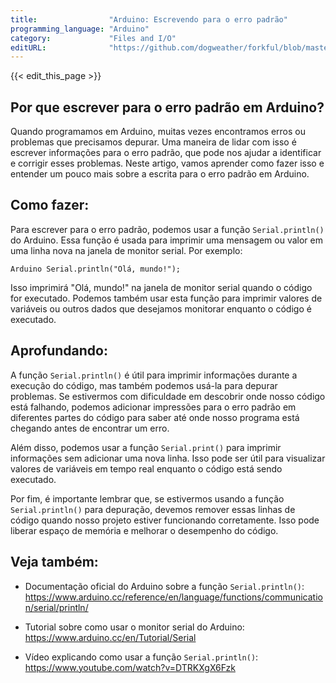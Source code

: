 ```yaml
---
title:                "Arduino: Escrevendo para o erro padrão"
programming_language: "Arduino"
category:             "Files and I/O"
editURL:              "https://github.com/dogweather/forkful/blob/master/content/pt/arduino/writing-to-standard-error.md"
---
```


{{< edit_this_page >}}

## Por que escrever para o erro padrão em Arduino?

Quando programamos em Arduino, muitas vezes encontramos erros ou problemas que precisamos depurar. Uma maneira de lidar com isso é escrever informações para o erro padrão, que pode nos ajudar a identificar e corrigir esses problemas. Neste artigo, vamos aprender como fazer isso e entender um pouco mais sobre a escrita para o erro padrão em Arduino.

## Como fazer: 

Para escrever para o erro padrão, podemos usar a função ```Serial.println()``` do Arduino. Essa função é usada para imprimir uma mensagem ou valor em uma linha nova na janela de monitor serial. Por exemplo:

```
Arduino Serial.println("Olá, mundo!");
```

Isso imprimirá "Olá, mundo!" na janela de monitor serial quando o código for executado. Podemos também usar esta função para imprimir valores de variáveis ​​ou outros dados que desejamos monitorar enquanto o código é executado.

## Aprofundando:

A função ```Serial.println()``` é útil para imprimir informações durante a execução do código, mas também podemos usá-la para depurar problemas. Se estivermos com dificuldade em descobrir onde nosso código está falhando, podemos adicionar impressões para o erro padrão em diferentes partes do código para saber até onde nosso programa está chegando antes de encontrar um erro.

Além disso, podemos usar a função ```Serial.print()``` para imprimir informações sem adicionar uma nova linha. Isso pode ser útil para visualizar valores de variáveis ​​em tempo real enquanto o código está sendo executado.

Por fim, é importante lembrar que, se estivermos usando a função ```Serial.println()``` para depuração, devemos remover essas linhas de código quando nosso projeto estiver funcionando corretamente. Isso pode liberar espaço de memória e melhorar o desempenho do código.

## Veja também:

- Documentação oficial do Arduino sobre a função ```Serial.println()```: https://www.arduino.cc/reference/en/language/functions/communication/serial/println/

- Tutorial sobre como usar o monitor serial do Arduino: https://www.arduino.cc/en/Tutorial/Serial

- Vídeo explicando como usar a função ```Serial.println()```: https://www.youtube.com/watch?v=DTRKXgX6Fzk